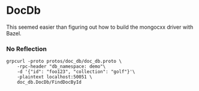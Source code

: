 # DocDb

This seemed easier than figuring out how to build the mongocxx driver with Bazel.

### No Reflection
```shell
grpcurl -proto protos/doc_db/doc_db.proto \
    -rpc-header "db_namespace: demo"\
    -d '{"id": "foo123", "collection": "golf"}'\
    -plaintext localhost:50051 \
    doc_db.DocDb/FindDocById
```

